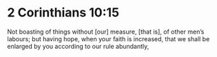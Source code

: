 # 2 Corinthians 10:15

Not boasting of things without [our] measure, [that is], of other men’s labours; but having hope, when your faith is increased, that we shall be enlarged by you according to our rule abundantly,